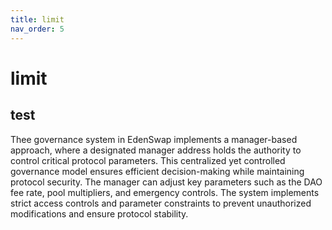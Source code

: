 ```yaml
---
title: limit
nav_order: 5
---
```

# limit

## test

Thee governance system in EdenSwap implements a manager-based approach, where a designated manager address holds the authority to control critical protocol parameters. This centralized yet controlled governance model ensures efficient decision-making while maintaining protocol security. The manager can adjust key parameters such as the DAO fee rate, pool multipliers, and emergency controls. The system implements strict access controls and parameter constraints to prevent unauthorized modifications and ensure protocol stability.


